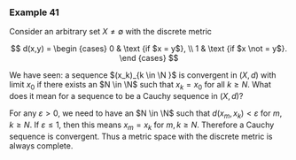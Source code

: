 ### Example 41

Consider an arbitrary set $X \not = \emptyset$ with the discrete metric

$$ d(x,y) = \begin {cases} 0 & \text {if $x = y$}, \\ 1 & \text {if $x \not = y$}. \end {cases} $$

We have seen: a sequence $(x_k)_{k \in \N }$ is convergent in $(X,d)$ with limit $x_0$ if there exists an $N \in \N$ such that $x_k = x_0$ for all $k \ge N$. What does it mean for a sequence to be a Cauchy sequence in $(X,d)$?

For any $\varepsilon > 0$, we need to have an $N \in \N$ such that $d(x_m,x_k) < \varepsilon$ for $m,k \ge N$. If $\varepsilon \le 1$, then this means $x_m = x_k$ for $m,k \ge N$. Therefore a Cauchy sequence is convergent. Thus a metric space with the discrete metric is always complete.